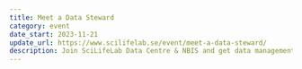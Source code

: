 ```yaml
---
title: Meet a Data Steward
category: event
date_start: 2023-11-21
update_url: https://www.scilifelab.se/event/meet-a-data-steward/
description: Join SciLifeLab Data Centre & NBIS and get data management support. Each event consists of a 15 minutes mini-lecture and a 45 minutes Q&A.
---
```

